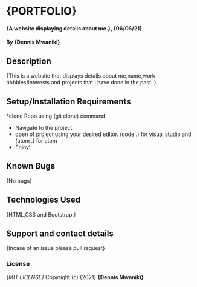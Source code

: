 # {PORTFOLIO}
#### {A website displaying details about me.}, {06/06/21}
#### By **{Dennis Mwaniki}**
## Description
{This is a website that displays details about me,name,work hobbies/interests and projects that i have done in the past. }
## Setup/Installation Requirements
*clone Repo using (git clone) command
* Navigate to the project.
* open of project using your desired editor. (code .) for visual studio and (atom .) for atom
* Enjoy!

## Known Bugs
{No bugs}
## Technologies Used
{HTML,CSS and Bootstrap.}
## Support and contact details
{Incase of an issue please pull request}
### License
*{MIT LICENSE}*
Copyright (c) {2021} **{Dennis Mwaniki}**
